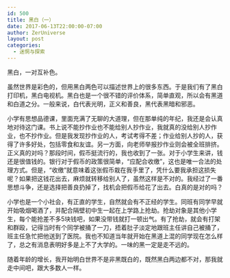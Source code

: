 ```yaml
---
id: 500
title: 黑白（一）
date: 2017-06-13T22:00:00-07:00
author: ZerUniverse
layout: post
categories:
  - 迷惘与探索
---
```

黑白，一对互补色。

虽然世界是彩色的，但用黑白两色可以描述世界上的很多东西。于是我们有了黑白打印机，黑白电视机。黑白也是一个很不错的评价体系，简单直观，所以会有黑道和白道之分<!--more-->。一般来说，白代表光明，正义和善良，黑代表黑暗和邪恶。

小学有思想品德课，里面充满了无聊的大道理，但在那单纯的年纪，我还是会认真地对待这门课。书上说不能抄作业也不能给别人抄作业，我就真的没给别人抄作业，也不抄作业。但是我发现抄作业的人，考试考得不差；作业给别人抄的人，获得了许多好处，包括零食和友谊。另一方面，向老师举报抄作业则会被全班排挤。正义真的对吗？那段时间，假币挺流行的，我也收到了一张。对于小学生来讲，钱还是很值钱的。银行对于假币的政策很简单，“应配合收缴”，这也是唯一合法的处理方式。但是，“收缴”就意味着这张假币栽在我手里了，凭什么要我承担这损失呢？如果把这钱花出去，麻烦就转移给别人了，虽然这样是不对的。我经过了一番思想斗争，还是选择把善良扔掉了，找机会把假币给花了出去。白真的是对的吗？

小学也是一个小社会，有正直的学生，自然就会有不正经的学生。同班有同学早就开始吸烟喝酒了，并配合隔壁初中生一起在上学路上抢劫。抢劫对象是其他小学生，每个能抢差不多5块钱吧，如果没带钱就打一顿出气。有了抢劫，就会有打架和群殴，记得当时有个同学被捅了一刀，捂着肚子淡定地跟班主任讲自己被捅了，班主任急忙把他送到了医院。我也不知道当年就开始在黑道上混的同学现在怎么样了，总之有消息表明好多是上不了大学的。一味的黑一定是走不远的。

随着年龄的增长，我开始明白世界不是非黑既白的，既然黑白两边都不对，那我就走中间吧，跟大多数人一样。